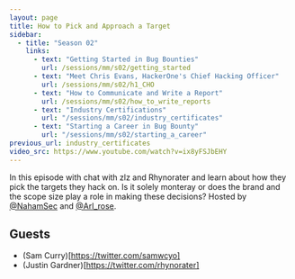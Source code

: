 ```yaml
---
layout: page
title: How to Pick and Approach a Target
sidebar:
  - title: "Season 02"
    links:
      - text: "Getting Started in Bug Bounties"
        url: /sessions/mm/s02/getting_started
      - text: "Meet Chris Evans, HackerOne's Chief Hacking Officer"
        url: /sessions/mm/s02/h1_CHO
      - text: "How to Communicate and Write a Report"
        url: /sessions/mm/s02/how_to_write_reports
      - text: "Industry Certifications"
        url: "/sessions/mm/s02/industry_certificates"
      - text: "Starting a Career in Bug Bounty"
        url: "/sessions/mm/s02/starting_a_career"        
previous_url: industry_certificates
video_src: https://www.youtube.com/watch?v=ix8yFSJbEHY
---
```


In this episode with chat with zlz and Rhynorater and learn about how they pick the targets they hack on. Is it solely monteray or does the brand and the scope size play a role in making these decisions? Hosted by [@NahamSec](https://twitter.com/NahamSec) and [@Arl_rose](https://twitter.com/arl_rose).

Guests
-----------------

- (Sam Curry)[https://twitter.com/samwcyo]
- (Justin Gardner)[https://twitter.com/rhynorater]